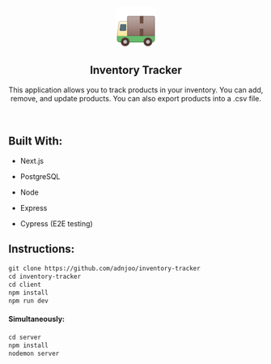 <!-- PROJECT LOGO -->
<br />
<p align="center">
  <a href="https://github.com/adnjoo/inventory-tracker">
    <img src="https://raw.githubusercontent.com/adnjoo/Inventory-Tracker/main/client/public/truck.png" alt="Logo" width="80" height="80">
  </a>

  <h2 align="center">Inventory Tracker</h2>

  <p align="center">
    This application allows you to track products in your inventory. You can add, remove, and update products. You can also export products into a .csv file. 
    <br />
    <br />
    <br />

  </p>
</p>

## Built With:

* Next.js

* PostgreSQL

* Node

* Express

* Cypress (E2E testing)

## Instructions:

```
git clone https://github.com/adnjoo/inventory-tracker
cd inventory-tracker
cd client
npm install
npm run dev
```

#### Simultaneously:

```
cd server
npm install
nodemon server
```